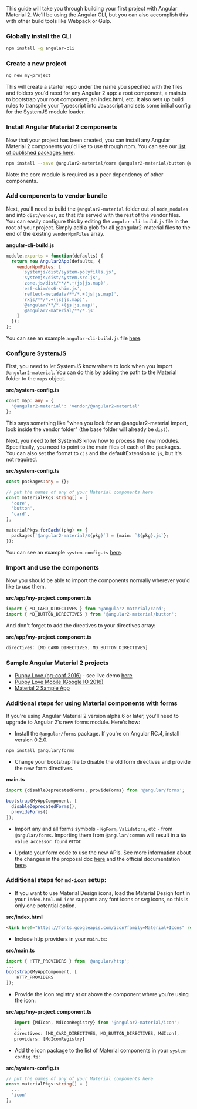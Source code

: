 This guide will take you through building your first project with Angular Material 2.  We'll be using 
the Angular CLI, but you can also accomplish this with other build tools like Webpack or Gulp.

### Globally install the CLI
 
 ```bash
 npm install -g angular-cli
 ```
 
### Create a new project
 
 ```bash
 ng new my-project
 ```
 
This will create a starter repo under the name you specified with the files and folders 
you'd need for any Angular 2 app: a root component, a main.ts to bootstrap your root component, an 
index.html, etc.  It also sets up build rules to transpile your Typescript into Javascript and sets 
some initial config for the SystemJS module loader.  
 
### Install Angular Material 2 components 

Now that your project has been created, you can install any Angular Material 2 components you'd like 
to use through npm. You can see our [list of published packages here](https://www.npmjs.com/~angular2-material).  

```bash
npm install --save @angular2-material/core @angular2-material/button @angular2-material/card
```
Note: the core module is required as a peer dependency of other components.

### Add components to vendor bundle

Next, you'll need to build the `@angular2-material` folder out of `node_modules` and into 
`dist/vendor`, so that it's served with the rest of the vendor files. You can easily configure this by 
editing the `angular-cli-build.js` file in the root of your project.  Simply add a glob for all 
@angular2-material files to the end of the existing `vendorNpmFiles` array.

**angular-cli-build.js**
```js
module.exports = function(defaults) {
  return new Angular2App(defaults, {
    vendorNpmFiles: [
      'systemjs/dist/system-polyfills.js',
      'systemjs/dist/system.src.js',
      'zone.js/dist/**/*.+(js|js.map)',
      'es6-shim/es6-shim.js',
      'reflect-metadata/**/*.+(js|js.map)',
      'rxjs/**/*.+(js|js.map)',
      '@angular/**/*.+(js|js.map)',
      '@angular2-material/**/*.js'
    ]
  });
};
```

You can see an example `angular-cli-build.js` file [here](https://github.com/kara/puppy-love/blob/master/angular-cli-build.js).

### Configure SystemJS

First, you need to let SystemJS know where to look when you import `@angular2-material`. You can do 
this by adding the path to the Material folder to the `maps` object. 

**src/system-config.ts**
```ts
const map: any = {
  '@angular2-material': 'vendor/@angular2-material'
};
```

This says something like "when you look for an @angular2-material import, look inside the vendor 
folder" (the base folder will already be `dist`).

Next, you need to let SystemJS know how to process the new modules.  Specifically, you need to point 
to the main files of each of the packages. You can also set the format to `cjs` and the 
defaultExtension to `js`, but it's not required.

**src/system-config.ts**
```ts
const packages:any = {};

// put the names of any of your Material components here
const materialPkgs:string[] = [
  'core',
  'button',
  'card',
];

materialPkgs.forEach((pkg) => {
  packages[`@angular2-material/${pkg}`] = {main: `${pkg}.js`};
});
```

You can see an example `system-config.ts` [here](https://github.com/kara/puppy-love-io/blob/master/src/system-config.ts).

### Import and use the components

Now you should be able to import the components normally wherever you'd like to use them.
  
**src/app/my-project.component.ts**
```ts
import { MD_CARD_DIRECTIVES } from '@angular2-material/card';
import { MD_BUTTON_DIRECTIVES } from '@angular2-material/button';
```

And don't forget to add the directives to your directives array:

**src/app/my-project.component.ts**
```ts
directives: [MD_CARD_DIRECTIVES, MD_BUTTON_DIRECTIVES]
```

### Sample Angular Material 2 projects

- [Puppy Love (ng-conf 2016)](https://github.com/kara/puppy-love) - see live demo [here](https://youtu.be/rRiV_b3WsoY?t=4m20s) 
- [Puppy Love Mobile (Google IO 2016)](https://github.com/kara/puppy-love-io)
- [Material 2 Sample App](https://github.com/jelbourn/material2-app)

### Additional steps for using Material components with forms

If you're using Angular Material 2 version alpha.6 or later, you'll need to upgrade to Angular 2's 
new forms module.  Here's how:

- Install the `@angular/forms` package. If you're on Angular RC.4, install version 0.2.0.

```bash
npm install @angular/forms
```

- Change your bootstrap file to disable the old form directives and provide the new form 
directives.    

**main.ts**
```ts
import {disableDeprecatedForms, provideForms} from '@angular/forms'; 

bootstrap(MyAppComponent, [
  disableDeprecatedForms(),
  provideForms()
]);
```

- Import any and all forms symbols - `NgForm`, `Validators`, etc - from `@angular/forms`. 
Importing them from `@angular/common` will result in a `No value accessor found` error.

- Update your form code to use the new APIs. See more information about the changes in the proposal 
doc [here](https://docs.google.com/document/u/1/d/1RIezQqE4aEhBRmArIAS1mRIZtWFf6JxN_7B4meyWK0Y/pub) 
and the official documentation [here](https://angular.io/docs/ts/latest/guide/forms.html).

### Additional steps for `md-icon` setup:

- If you want to use Material Design icons, load the Material Design font in your `index.html`.  `md-icon` supports any font icons or svg icons,
 so this is only one potential option.
       
**src/index.html**
```html
<link href="https://fonts.googleapis.com/icon?family=Material+Icons" rel="stylesheet">
```
       
- Include http providers in your `main.ts`: 
    
**src/main.ts**
```ts
import { HTTP_PROVIDERS } from '@angular/http';
...
bootstrap(MyAppComponent, [
    HTTP_PROVIDERS
]);       
```
    
- Provide the icon registry at or above the component where you're using the icon:

**src/app/my-project.component.ts**
 ```ts
    import {MdIcon, MdIconRegistry} from '@angular2-material/icon';
    ...
    directives: [MD_CARD_DIRECTIVES, MD_BUTTON_DIRECTIVES, MdIcon],
    providers: [MdIconRegistry]
 ```

- Add the icon package to the list of Material components in your `system-config.ts`:

**src/system-config.ts**
```ts
// put the names of any of your Material components here
const materialPkgs:string[] = [
  ...
  'icon'
];
```
    
    
    

